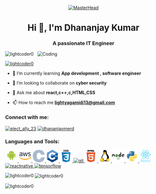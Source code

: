 <p align="center">
  <a href="https://rishavchanda.io">
    <img src="https://encrypted-tbn0.gstatic.com/images?q=tbn:ANd9GcS2El_TWY91wo_FQp5g6XJf6cWvIs5bfCQXxQ&s" alt="MasterHead"/>
  </a>
</p>
<h1 align="center">Hi 👋, I'm Dhananjay Kumar</h1>
<h3 align="center">A passionate IT Engineer</h3>
<img align="right" alt="Coding" width="400" src="https://giffiles.alphacoders.com/147/147074.gif">


<p align="left"> <img src="https://komarev.com/ghpvc/?username=lightcoder0&label=Profile%20views&color=0e75b6&style=flat" alt="lightcoder0" /> </p>

<p align="left"> <a href="https://github.com/ryo-ma/github-profile-trophy"><img src="https://github-profile-trophy.vercel.app/?username=lightcoder0" alt="lightcoder0" /></a> </p>

- 🌱 I’m currently learning **App development , software engineer**

- 👯 I’m looking to collaborate on **cyber security**

- 💬 Ask me about **react,c++,c,HTML,CSS**

- 📫 How to reach me **lightyagamidj13@gmail.com**

<h3 align="left">Connect with me:</h3>
<p align="left">
<a href="https://www.codechef.com/users/elect_ally_23" target="blank"><img align="center" src="https://cdn.jsdelivr.net/npm/simple-icons@3.1.0/icons/codechef.svg" alt="elect_ally_23" height="30" width="40" /></a>
<a href="https://auth.geeksforgeeks.org/user/dhananjaymerd" target="blank"><img align="center" src="https://raw.githubusercontent.com/rahuldkjain/github-profile-readme-generator/master/src/images/icons/Social/geeks-for-geeks.svg" alt="dhananjaymerd" height="30" width="40" /></a>
</p>

<h3 align="left">Languages and Tools:</h3>
<p align="left"> <a href="https://developer.android.com" target="_blank" rel="noreferrer"> <img src="https://raw.githubusercontent.com/devicons/devicon/master/icons/android/android-original-wordmark.svg" alt="android" width="40" height="40"/> </a> <a href="https://aws.amazon.com" target="_blank" rel="noreferrer"> <img src="https://raw.githubusercontent.com/devicons/devicon/master/icons/amazonwebservices/amazonwebservices-original-wordmark.svg" alt="aws" width="40" height="40"/> </a> <a href="https://www.cprogramming.com/" target="_blank" rel="noreferrer"> <img src="https://raw.githubusercontent.com/devicons/devicon/master/icons/c/c-original.svg" alt="c" width="40" height="40"/> </a> <a href="https://www.w3schools.com/cpp/" target="_blank" rel="noreferrer"> <img src="https://raw.githubusercontent.com/devicons/devicon/master/icons/cplusplus/cplusplus-original.svg" alt="cplusplus" width="40" height="40"/> </a> <a href="https://www.w3schools.com/css/" target="_blank" rel="noreferrer"> <img src="https://raw.githubusercontent.com/devicons/devicon/master/icons/css3/css3-original-wordmark.svg" alt="css3" width="40" height="40"/> </a> <a href="https://git-scm.com/" target="_blank" rel="noreferrer"> <img src="https://www.vectorlogo.zone/logos/git-scm/git-scm-icon.svg" alt="git" width="40" height="40"/> </a> <a href="https://www.w3.org/html/" target="_blank" rel="noreferrer"> <img src="https://raw.githubusercontent.com/devicons/devicon/master/icons/html5/html5-original-wordmark.svg" alt="html5" width="40" height="40"/> </a> <a href="https://www.linux.org/" target="_blank" rel="noreferrer"> <img src="https://raw.githubusercontent.com/devicons/devicon/master/icons/linux/linux-original.svg" alt="linux" width="40" height="40"/> </a> <a href="https://nodejs.org" target="_blank" rel="noreferrer"> <img src="https://raw.githubusercontent.com/devicons/devicon/master/icons/nodejs/nodejs-original-wordmark.svg" alt="nodejs" width="40" height="40"/> </a> <a href="https://www.python.org" target="_blank" rel="noreferrer"> <img src="https://raw.githubusercontent.com/devicons/devicon/master/icons/python/python-original.svg" alt="python" width="40" height="40"/> </a> <a href="https://reactjs.org/" target="_blank" rel="noreferrer"> <img src="https://raw.githubusercontent.com/devicons/devicon/master/icons/react/react-original-wordmark.svg" alt="react" width="40" height="40"/> </a> <a href="https://reactnative.dev/" target="_blank" rel="noreferrer"> <img src="https://reactnative.dev/img/header_logo.svg" alt="reactnative" width="40" height="40"/> </a> <a href="https://www.tensorflow.org" target="_blank" rel="noreferrer"> <img src="https://www.vectorlogo.zone/logos/tensorflow/tensorflow-icon.svg" alt="tensorflow" width="40" height="40"/> </a> </p>

<p><img align="left" src="https://github-readme-stats.vercel.app/api/top-langs?username=lightcoder0&show_icons=true&locale=en&layout=compact" alt="lightcoder0" /></p>

<p>&nbsp;<img align="center" src="https://github-readme-stats.vercel.app/api?username=lightcoder0&show_icons=true&locale=en" alt="lightcoder0" /></p>

<p><img align="center" src="https://github-readme-streak-stats.herokuapp.com/?user=lightcoder0&" alt="lightcoder0" /></p>
